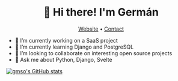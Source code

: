 <h1 align="center">👋 Hi there! I'm Germán</h1>
<p align="center">
  <a href="https://www.gmso.me">Website</a> •
  <a href="mailto:german.mene@gmail.com">Contact</a>
</p>

- 🔭 I’m currently working on a SaaS project
- 🌱 I’m currently learning Django and PostgreSQL
- 👯 I’m looking to collaborate on interesting open source projects
- 💬 Ask me about Python, Django, Svelte
<!--
**gmso/gmso** is a ✨ _special_ ✨ repository because its `README.md` (this file) appears on your GitHub profile.

Here are some ideas to get you started:

- 🔭 I’m currently working on ...
- 🌱 I’m currently learning ...
- 👯 I’m looking to collaborate on ...
- 🤔 I’m looking for help with ...
- 💬 Ask me about ...
- 📫 How to reach me: ...
- 😄 Pronouns: ...
- ⚡ Fun fact: ...
-->

[![gmso's GitHub stats](https://github-readme-stats.vercel.app/api?username=gmso&show_icons=true&theme=dark)](https://github.com/gmso/github-readme-stats)
<!--
[![Top Langs](https://github-readme-stats.vercel.app/api/top-langs/?username=gmso&show_icons=true&theme=dark&layout=compact)](https://github.com/gmso/github-readme-stats)
-->
